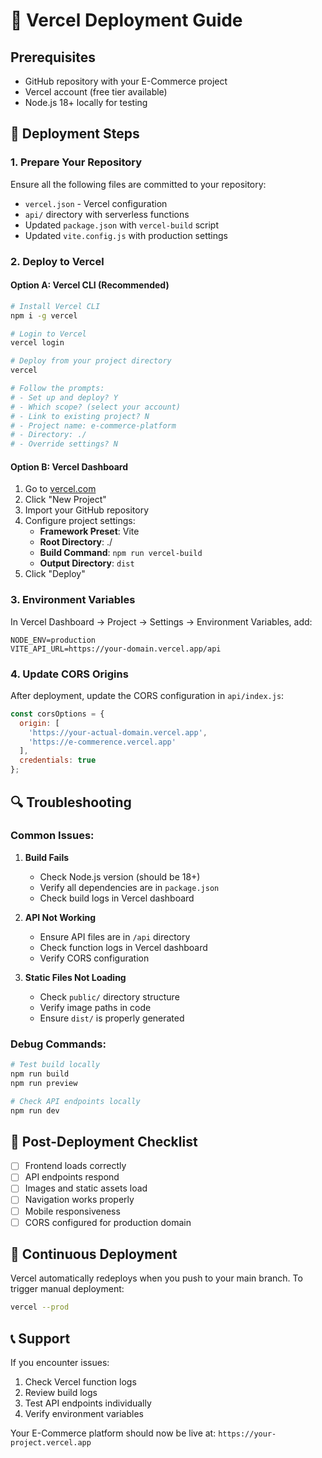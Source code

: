 # 🚀 Vercel Deployment Guide

## Prerequisites
- GitHub repository with your E-Commerce project
- Vercel account (free tier available)
- Node.js 18+ locally for testing

## 🔧 Deployment Steps

### 1. **Prepare Your Repository**
Ensure all the following files are committed to your repository:
- `vercel.json` - Vercel configuration
- `api/` directory with serverless functions
- Updated `package.json` with `vercel-build` script
- Updated `vite.config.js` with production settings

### 2. **Deploy to Vercel**

#### Option A: Vercel CLI (Recommended)
```bash
# Install Vercel CLI
npm i -g vercel

# Login to Vercel
vercel login

# Deploy from your project directory
vercel

# Follow the prompts:
# - Set up and deploy? Y
# - Which scope? (select your account)
# - Link to existing project? N
# - Project name: e-commerce-platform
# - Directory: ./
# - Override settings? N
```

#### Option B: Vercel Dashboard
1. Go to [vercel.com](https://vercel.com)
2. Click "New Project"
3. Import your GitHub repository
4. Configure project settings:
   - **Framework Preset**: Vite
   - **Root Directory**: ./
   - **Build Command**: `npm run vercel-build`
   - **Output Directory**: `dist`
5. Click "Deploy"

### 3. **Environment Variables**
In Vercel Dashboard → Project → Settings → Environment Variables, add:

```
NODE_ENV=production
VITE_API_URL=https://your-domain.vercel.app/api
```

### 4. **Update CORS Origins**
After deployment, update the CORS configuration in `api/index.js`:
```javascript
const corsOptions = {
  origin: [
    'https://your-actual-domain.vercel.app',
    'https://e-commerence.vercel.app'
  ],
  credentials: true
};
```

## 🔍 Troubleshooting

### Common Issues:

1. **Build Fails**
   - Check Node.js version (should be 18+)
   - Verify all dependencies are in `package.json`
   - Check build logs in Vercel dashboard

2. **API Not Working**
   - Ensure API files are in `/api` directory
   - Check function logs in Vercel dashboard
   - Verify CORS configuration

3. **Static Files Not Loading**
   - Check `public/` directory structure
   - Verify image paths in code
   - Ensure `dist/` is properly generated

### Debug Commands:
```bash
# Test build locally
npm run build
npm run preview

# Check API endpoints locally
npm run dev
```

## 📱 Post-Deployment Checklist

- [ ] Frontend loads correctly
- [ ] API endpoints respond
- [ ] Images and static assets load
- [ ] Navigation works properly
- [ ] Mobile responsiveness
- [ ] CORS configured for production domain

## 🔄 Continuous Deployment

Vercel automatically redeploys when you push to your main branch. To trigger manual deployment:

```bash
vercel --prod
```

## 📞 Support

If you encounter issues:
1. Check Vercel function logs
2. Review build logs
3. Test API endpoints individually
4. Verify environment variables

Your E-Commerce platform should now be live at: `https://your-project.vercel.app`
